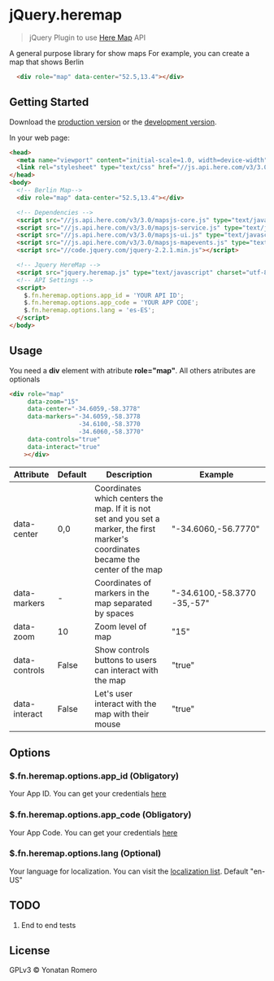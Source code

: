 # jQuery.heremap

> jQuery Plugin to use [Here Map][Here] API

A general purpose library for show maps
For example, you can create a map that shows Berlin

```html
  <div role="map" data-center="52.5,13.4"></div>
```


## Getting Started

Download the [production version][min] or the [development version][max].

[min]: https://github.com/romeroyonatan/jquery.heremap/raw/master/dist/jquery.heremap.js
[max]: https://github.com/romeroyonatan/jquery.heremap/raw/master/dist/jquery.heremap.min.js

In your web page:

```html
<head>
  <meta name="viewport" content="initial-scale=1.0, width=device-width" />
  <link rel="stylesheet" type="text/css" href="//js.api.here.com/v3/3.0/mapsjs-ui.css" />
</head>
<body>
  <!-- Berlin Map-->
  <div role="map" data-center="52.5,13.4"></div>

  <!-- Dependencies -->
  <script src="//js.api.here.com/v3/3.0/mapsjs-core.js" type="text/javascript" charset="utf-8"></script>
  <script src="//js.api.here.com/v3/3.0/mapsjs-service.js" type="text/javascript" charset="utf-8"></script>
  <script src="//js.api.here.com/v3/3.0/mapsjs-ui.js" type="text/javascript" charset="utf-8"></script>
  <script src="//js.api.here.com/v3/3.0/mapsjs-mapevents.js" type="text/javascript" charset="utf-8"></script>
  <script src="//code.jquery.com/jquery-2.2.1.min.js"></script>

  <!-- Jquery HereMap -->
  <script src="jquery.heremap.js" type="text/javascript" charset="utf-8"></script>
  <!-- API Settings -->
  <script>
    $.fn.heremap.options.app_id = 'YOUR API ID';
    $.fn.heremap.options.app_code = 'YOUR APP CODE';
    $.fn.heremap.options.lang = 'es-ES';
  </script>
</body>
```

## Usage

You need a **div** element with atribute **role="map"**. All others atributes are
optionals

```html
<div role="map"
     data-zoom="15"
     data-center="-34.6059,-58.3778"
     data-markers="-34.6059,-58.3778
                   -34.6100,-58.3770
                   -34.6060,-58.3770"
     data-controls="true"
     data-interact="true"
    ></div>
```

Attribute|Default|Description|Example
---------|-------|-----------|--------
data-center|0,0|Coordinates which centers the map. If it is not set and you set a marker, the  first marker's coordinates became the center of the map|"-34.6060,-56.7770"
data-markers|-|Coordinates of markers in the map separated by spaces|"-34.6100,-58.3770 -35,-57"
data-zoom|10|Zoom level of map|"15"
data-controls|False|Show controls buttons to users can interact with the map|"true"
data-interact|False|Let's user interact with the map with their mouse|"true"

## Options

### $.fn.heremap.options.app_id (Obligatory)
Your App ID. You can get your credentials [here][credentials]
### $.fn.heremap.options.app_code (Obligatory)
Your App Code. You can get your credentials [here][credentials]
### $.fn.heremap.options.lang (Optional)
Your language for localization. You can visit the [localization list][languages]. Default "en-US"


## TODO
1. End to end tests

## License

GPLv3 © Yonatan Romero

[Here]: https://maps.here.com/
[credentials]: https://developer.here.com/javascript-apis/documentation/v3/maps/common/credentials.html
[languages]: https://developer.here.com/javascript-apis/documentation/v3/maps/topics/map-controls.html
